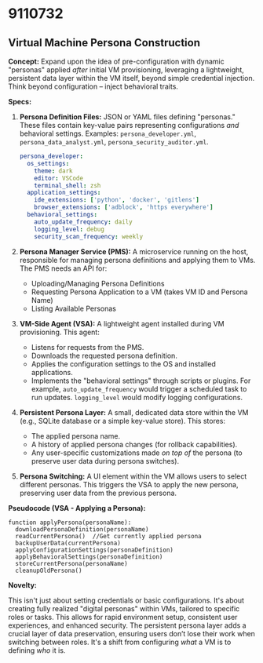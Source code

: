 # 9110732

## Virtual Machine Persona Construction

**Concept:** Expand upon the idea of pre-configuration with dynamic "personas" applied *after* initial VM provisioning, leveraging a lightweight, persistent data layer within the VM itself, beyond simple credential injection. Think beyond configuration – inject behavioral traits.

**Specs:**

1.  **Persona Definition Files:** JSON or YAML files defining "personas." These files contain key-value pairs representing configurations *and* behavioral settings. Examples: `persona_developer.yml`, `persona_data_analyst.yml`, `persona_security_auditor.yml`.

    ```yaml
    persona_developer:
      os_settings:
        theme: dark
        editor: VSCode
        terminal_shell: zsh
      application_settings:
        ide_extensions: ['python', 'docker', 'gitlens']
        browser_extensions: ['adblock', 'https everywhere']
      behavioral_settings:
        auto_update_frequency: daily
        logging_level: debug
        security_scan_frequency: weekly
    ```

2.  **Persona Manager Service (PMS):** A microservice running on the host, responsible for managing persona definitions and applying them to VMs. The PMS needs an API for:
    *   Uploading/Managing Persona Definitions
    *   Requesting Persona Application to a VM (takes VM ID and Persona Name)
    *   Listing Available Personas

3.  **VM-Side Agent (VSA):** A lightweight agent installed during VM provisioning. This agent:
    *   Listens for requests from the PMS.
    *   Downloads the requested persona definition.
    *   Applies the configuration settings to the OS and installed applications.
    *   Implements the "behavioral settings" through scripts or plugins. For example, `auto_update_frequency` would trigger a scheduled task to run updates. `logging_level` would modify logging configurations.

4.  **Persistent Persona Layer:** A small, dedicated data store within the VM (e.g., SQLite database or a simple key-value store). This stores:
    *   The applied persona name.
    *   A history of applied persona changes (for rollback capabilities).
    *   Any user-specific customizations made *on top of* the persona (to preserve user data during persona switches).

5.  **Persona Switching:** A UI element within the VM allows users to select different personas. This triggers the VSA to apply the new persona, preserving user data from the previous persona.

**Pseudocode (VSA - Applying a Persona):**

```
function applyPersona(personaName):
  downloadPersonaDefinition(personaName)
  readCurrentPersona()  //Get currently applied persona
  backupUserData(currentPersona)
  applyConfigurationSettings(personaDefinition)
  applyBehavioralSettings(personaDefinition)
  storeCurrentPersona(personaName)
  cleanupOldPersona()
```

**Novelty:**

This isn't just about setting credentials or basic configurations. It's about creating fully realized "digital personas" within VMs, tailored to specific roles or tasks. This allows for rapid environment setup, consistent user experiences, and enhanced security.  The persistent persona layer adds a crucial layer of data preservation, ensuring users don’t lose their work when switching between roles.  It's a shift from configuring *what* a VM is to defining *who* it is.